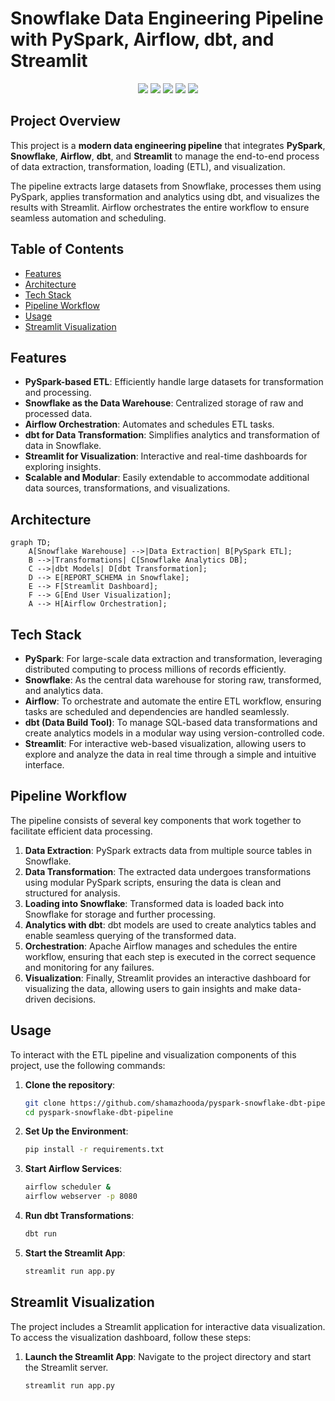 # Snowflake Data Engineering Pipeline with PySpark, Airflow, dbt, and Streamlit

<p align="center">
  <img src="https://img.shields.io/badge/PySpark-3.0+-blue.svg">
  <img src="https://img.shields.io/badge/Snowflake-White-blue.svg">
  <img src="https://img.shields.io/badge/Airflow-2.0+-green.svg">
  <img src="https://img.shields.io/badge/dbt-1.0+-orange.svg">
  <img src="https://img.shields.io/badge/Streamlit-1.0+-red.svg">
</p>

## Project Overview

This project is a **modern data engineering pipeline** that integrates **PySpark**, **Snowflake**, **Airflow**, **dbt**, and **Streamlit** to manage the end-to-end process of data extraction, transformation, loading (ETL), and visualization.

The pipeline extracts large datasets from Snowflake, processes them using PySpark, applies transformation and analytics using dbt, and visualizes the results with Streamlit. Airflow orchestrates the entire workflow to ensure seamless automation and scheduling.

## Table of Contents

- [Features](#features)
- [Architecture](#architecture)
- [Tech Stack](#tech-stack)
- [Pipeline Workflow](#pipeline-workflow)
- [Usage](#usage)
- [Streamlit Visualization](#streamlit-visualization)

## Features

- **PySpark-based ETL**: Efficiently handle large datasets for transformation and processing.
- **Snowflake as the Data Warehouse**: Centralized storage of raw and processed data.
- **Airflow Orchestration**: Automates and schedules ETL tasks.
- **dbt for Data Transformation**: Simplifies analytics and transformation of data in Snowflake.
- **Streamlit for Visualization**: Interactive and real-time dashboards for exploring insights.
- **Scalable and Modular**: Easily extendable to accommodate additional data sources, transformations, and visualizations.

## Architecture

```mermaid
graph TD;
    A[Snowflake Warehouse] -->|Data Extraction| B[PySpark ETL];
    B -->|Transformations| C[Snowflake Analytics DB];
    C -->|dbt Models| D[dbt Transformation];
    D --> E[REPORT_SCHEMA in Snowflake];
    E --> F[Streamlit Dashboard];
    F --> G[End User Visualization];
    A --> H[Airflow Orchestration];
```

## Tech Stack

- **PySpark**: For large-scale data extraction and transformation, leveraging distributed computing to process millions of records efficiently.
- **Snowflake**: As the central data warehouse for storing raw, transformed, and analytics data.
- **Airflow**: To orchestrate and automate the entire ETL workflow, ensuring tasks are scheduled and dependencies are handled seamlessly.
- **dbt (Data Build Tool)**: To manage SQL-based data transformations and create analytics models in a modular way using version-controlled code.
- **Streamlit**: For interactive web-based visualization, allowing users to explore and analyze the data in real time through a simple and intuitive interface.


## Pipeline Workflow

The pipeline consists of several key components that work together to facilitate efficient data processing. 

1. **Data Extraction**: PySpark extracts data from multiple source tables in Snowflake. 
2. **Data Transformation**: The extracted data undergoes transformations using modular PySpark scripts, ensuring the data is clean and structured for analysis.
3. **Loading into Snowflake**: Transformed data is loaded back into Snowflake for storage and further processing.
4. **Analytics with dbt**: dbt models are used to create analytics tables and enable seamless querying of the transformed data.
5. **Orchestration**: Apache Airflow manages and schedules the entire workflow, ensuring that each step is executed in the correct sequence and monitoring for any failures.
6. **Visualization**: Finally, Streamlit provides an interactive dashboard for visualizing the data, allowing users to gain insights and make data-driven decisions.


## Usage

To interact with the ETL pipeline and visualization components of this project, use the following commands:


1. **Clone the repository**:
   ```bash
   git clone https://github.com/shamazhooda/pyspark-snowflake-dbt-pipeline.git
   cd pyspark-snowflake-dbt-pipeline
   ```

2. **Set Up the Environment**:
   ```bash
   pip install -r requirements.txt
   ```

3. **Start Airflow Services**:
   ```bash
   airflow scheduler &
   airflow webserver -p 8080
   ```

4. **Run dbt Transformations**:
   ```bash
   dbt run
   ```

5. **Start the Streamlit App**:
   ```bash
   streamlit run app.py
   ```

## Streamlit Visualization

The project includes a Streamlit application for interactive data visualization. To access the visualization dashboard, follow these steps:

1. **Launch the Streamlit App**: Navigate to the project directory and start the Streamlit server.
   ```bash
   streamlit run app.py
   ```


